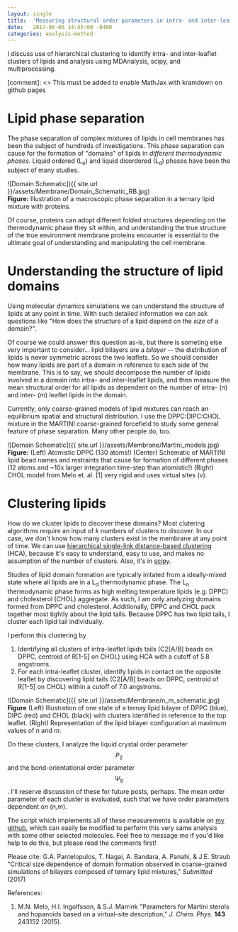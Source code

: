 ```yaml
---
layout: single
title:  'Measuring structural order parameters in intra- and inter-leaflet lipid clusters'
date:   2017-06-06 14:45:00 -0400
categories: analysis-method
---
```


I discuss use of hierarchical clustering to identify intra- and inter-leaflet clusters of lipids and analysis using MDAnalysis, scipy, and multiprocessing.

[comment]: <> This must be added to enable MathJax with kramdown on github pages
<script type="text/javascript" async
  src="https://cdn.mathjax.org/mathjax/latest/MathJax.js?config=TeX-MML-AM_CHTML">
</script>

# Lipid phase separation

The phase separation of complex mixtures of lipids in cell membranes has been the subject of hundreds of investigations. This phase separation can cause for the formation of "domains" of lipids in *different thermodynamic phases*. Liquid ordered (L<sub>o</sub>) and liquid disordered (L<sub>d</sub>) phases have been the subject of many studies.

![Domain Schematic]({{ site.url }}/assets/Membrane/Domain_Schematic_RB.jpg)  
**Figure:** Illustration of a macroscopic phase separation in a ternary lipid mixture with proteins.

Of course, proteins can adopt different folded structures depending on the thermodynamic phase they sit within, and understanding the true structure of the true environment membrane proteins encounter is essential to the ultimate goal of understanding and manipulating the cell membrane.

# Understanding the structure of lipid domains

Using molecular dynamics simulations we can understand the structure of lipids at any point in time. With such detailed information we can ask questions like "How does the structure of a lipid depend on the *size* of a domain?". 

Of course we could answer this question as-is, but there is someting else very important to consider... lipid bilayers are a *bilayer* -- the distribution of lipids is never symmetric across the two leaflets. So we should consider how many lipids are part of a domain in reference to each side of the membrane. This is to say, we should decompose the number of lipids involved in a domain into intra- and inter-leaflet lipids, and then measure the mean structural order for all lipids as dependent on the number of intra- (*n*) and inter- (*m*) leaflet lipids in the domain.

Currently, only coarse-grained models of lipid mixtures can reach an equilibrium spatial and structural distribution. I use the DPPC:DIPC:CHOL mixture in the MARTINI coarse-grained forcefield to study some general feature of phase separation. Many other people do, too.

![Domain Schematic]({{ site.url }}/assets/Membrane/Martini_models.jpg)  
**Figure:** (Left) Atomistic DPPC (130 atoms!) (Center) Schematic of MARTINI lipid bead names and restraints that cause for formation of different phases (12 atoms and ~10x larger integration time-step than atomistic!) (Right) CHOL model from Melo et. al. [1] very rigid and uses virtual sites (v).

# Clustering lipids

How do we cluster lipids to discover these domains? Most clutering algorithms require an input of *k* numbers of clusters to discover. In our case, we don't know how many clusters exist in the membrane at any point of time. We can use [hierarchical single-link distance-based clustering](https://en.wikipedia.org/wiki/Single-linkage_clustering) (HCA), because it's easy to understand, easy to use, and makes no assumption of the number of clusters. Also, it's in [scipy](ihttps://docs.scipy.org/doc/scipy-0.14.0/reference/generated/scipy.cluster.hierarchy.fclusterdata.html#scipy.cluster.hierarchy.fclusterdata).

Studies of lipid domain formation are typically initated from a ideally-mixed state where all lipids are in a L<sub>d</sub> thermodynamic phase. The L<sub>o</sub> thermodynamic phase forms as high melting temperature lipids (e.g. DPPC) and cholesterol (CHOL) aggregate. As such, I am only analyzing domains formed from DPPC and cholesterol. Additionally, DPPC and CHOL pack together most tightly about the lipid tails. Because DPPC has two lipid tails, I cluster each lipid tail individually.

I perform this clustering by 
1. Identifying all clusters of intra-leaflet lipids tails (C2[A/B] beads on DPPC, centroid of R[1-5] on CHOL) using HCA with a cutoff of 5.8 angstroms.
2. For each intra-leaflet cluster, identify lipids in contact on the opposite leaflet by discovering lipid tails (C2[A/B] beads on DPPC, centroid of R[1-5] on CHOL) within a cutoff of 7.0 angstroms.

![Domain Schematic]({{ site.url }}/assets/Membrane/n_m_schematic.jpg)  
**Figure** (Left) Illustration of one state of a ternay lipid bilayer of DPPC (blue), DIPC (red) and CHOL (black) with clusters identified in reference to the top leaflet. (Right) Representation of the lipid bilayer configuration at maximum values of *n* and *m*.

On these clusters, I analyze the liquid crystal order parameter $$P_2$$ and the bond-orientational order parameter $$\Psi_6$$. I'll reserve discussion of these for future posts, perhaps. The mean order parameter of each cluster is evaluated, such that we have order parameters dependent on (*n,m*).

The script which implements all of these measurements is available on [my github](https://github.com/gpantel/MD_methods-and-analysis/tree/master/membrane_analysis), which can easily be modified to perform this very same analysis with some other selected molecules. Feel free to message me if you'd like help to do this, but please read the comments first!

Please cite: G.A. Pantelopulos, T. Nagai, A. Bandara, A. Panahi, & J.E. Straub "Critical size dependence of domain formation observed in coarse-grained simulations of bilayers composed of ternary lipid mixtures," *Submitted* (2017)

References:  
1. M.N. Melo, H.I. Ingolfsson, & S.J. Marrink "Parameters for Martini sterols and hopanoids based on a virtual-site description," *J. Chem. Phys.* **143** 243152 (2015).
